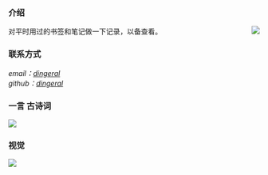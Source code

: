### 介绍


对平时用过的书签和笔记做一下记录，以备查看。
<img align="right" src="https://tool.lu/netcard/"/>
### 联系方式


<address>
email：<a href="mailto:dingeral@outlook.com">dingeral</a>
<br>
github：<a href="https://github.com/dingeral">dingeral</a>
</address>

### 一言  古诗词

<img src="https://api.gushi.ci/all.svg?font-size=18&spacing=4">

### 视觉

![](https://i.imgur.com/plPm4LQ.jpg)



